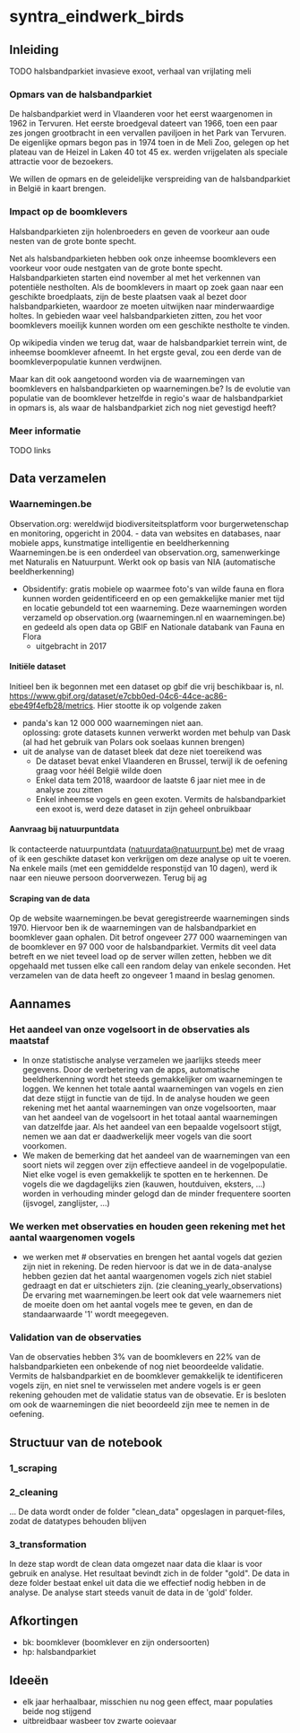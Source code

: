 # syntra_eindwerk_birds

## Inleiding
TODO
halsbandparkiet invasieve exoot, verhaal van vrijlating meli

### Opmars van de halsbandparkiet
De halsbandparkiet werd in Vlaanderen voor het eerst waargenomen in 1962 in Tervuren. Het eerste broedgeval dateert van 1966, toen een paar zes jongen grootbracht in een vervallen paviljoen in het Park van Tervuren. 
De eigenlijke opmars begon pas in 1974 toen in de Meli Zoo, gelegen op het plateau van de Heizel in Laken 40 tot 45 ex. werden vrijgelaten als speciale attractie voor de bezoekers.

We willen de opmars en de geleidelijke verspreiding van de halsbandparkiet in België in kaart brengen.

### Impact op de boomklevers
Halsbandparkieten zijn holenbroeders en geven de voorkeur aan oude nesten van de grote bonte specht. 

Net als halsbandparkieten hebben ook onze inheemse boomklevers een voorkeur voor oude nestgaten van de grote bonte specht. 
Halsbandparkieten starten eind november al met het verkennen van potentiële nestholten. Als de boomklevers in maart op zoek gaan naar een geschikte broedplaats, zijn de beste plaatsen vaak al bezet door halsbandparkieten, waardoor ze moeten uitwijken naar minderwaardige holtes. 
In gebieden waar veel halsbandparkieten zitten, zou het voor boomklevers moeilijk kunnen worden om een geschikte nestholte te vinden.

Op wikipedia vinden we terug dat, waar de halsbandparkiet terrein wint, de inheemse boomklever afneemt. In het ergste geval, zou een derde van de boomkleverpopulatie kunnen verdwijnen.

Maar kan dit ook aangetoond worden via de waarnemingen van boomklevers en halsbandparkieten op waarnemingen.be?
Is de evolutie van populatie van de boomklever hetzelfde in regio's waar de halsbandparkiet in opmars is, als waar de halsbandparkiet zich nog niet gevestigd heeft?

### Meer informatie
TODO links

## Data verzamelen

### Waarnemingen.be
Observation.org: wereldwijd biodiversiteitsplatform voor burgerwetenschap en monitoring, opgericht in 2004.
    - data van websites en databases, naar mobiele apps, kunstmatige intelligentie en beeldherkenning
Waarnemingen.be is een onderdeel van observation.org, samenwerkinge met Naturalis en Natuurpunt. Werkt ook op basis van NIA (automatische beeldherkenning)

* Obsidentify: gratis mobiele op waarmee foto's van wilde fauna en flora kunnen worden geidentificeerd en op een gemakkelijke manier met tijd en locatie gebundeld tot een waarneming. Deze waarnemingen worden verzameld op observation.org (waarnemingen.nl en waarnemingen.be) en gedeeld als open data op GBIF en Nationale databank van Fauna en Flora
    - uitgebracht in 2017

#### Initiële dataset
Initieel ben ik begonnen met een dataset op gbif die vrij beschikbaar is, nl. https://www.gbif.org/dataset/e7cbb0ed-04c6-44ce-ac86-ebe49f4efb28/metrics.
Hier stootte ik op volgende zaken
- panda's kan 12 000 000 waarnemingen niet aan. </br>
oplossing: grote datasets kunnen verwerkt worden met behulp van Dask (al had het gebruik van Polars ook soelaas kunnen brengen)
- uit de analyse van de dataset bleek dat deze niet toereikend was
    - De dataset bevat enkel Vlaanderen en Brussel, terwijl ik de oefening graag voor héél België wilde doen
    - Enkel data tem 2018, waardoor de laatste 6 jaar niet mee in de analyse zou zitten
    - Enkel inheemse vogels en geen exoten. Vermits de halsbandparkiet een exoot is, werd deze dataset in zijn geheel onbruikbaar

#### Aanvraag bij natuurpuntdata
Ik contacteerde natuurpuntdata (natuurdata@natuurpunt.be) met de vraag of ik een geschikte dataset kon verkrijgen om deze analyse op uit te voeren.
Na enkele mails (met een gemiddelde responstijd van 10 dagen), werd ik naar een nieuwe persoon doorverwezen. Terug bij ag

#### Scraping van de data
Op de website waarnemingen.be bevat geregistreerde waarnemingen sinds 1970. 
Hiervoor ben ik de waarnemingen van de halsbandparkiet en boomklever gaan ophalen. 
Dit betrof ongeveer 277 000 waarnemingen van de boomklever en 97 000 voor de halsbandparkiet. 
Vermits dit veel data betreft en we niet teveel load op de server willen zetten, hebben we dit opgehaald met tussen elke call een random delay van enkele seconden.
Het verzamelen van de data heeft zo ongeveer 1 maand in beslag genomen.

## Aannames
### Het aandeel van onze vogelsoort in de observaties als maatstaf
- In onze statistische analyse verzamelen we jaarlijks steeds meer gegevens. Door de verbetering van de apps, automatische beeldherkenning wordt het steeds gemakkelijker om waarnemingen te loggen.
We kennen het totale aantal waarnemingen van vogels en zien dat deze stijgt in functie van de tijd.
In de analyse houden we geen rekening met het aantal waarnemingen van onze vogelsoorten, maar van het aandeel van de vogelsoort in het totaal aantal waarnemingen van datzelfde jaar.
Als het aandeel van een bepaalde vogelsoort stijgt, nemen we aan dat er daadwerkelijk meer vogels van die soort voorkomen.
- We maken de bemerking dat het aandeel van de waarnemingen van een soort niets wil zeggen over zijn effectieve aandeel in de vogelpopulatie. </br> Niet elke vogel is even gemakkelijk te spotten en te herkennen. De vogels die we dagdagelijks zien (kauwen, houtduiven, eksters, ...) worden in verhouding minder gelogd dan de minder frequentere soorten (ijsvogel, zanglijster, ...)

### We werken met observaties en houden geen rekening met het aantal waargenomen vogels
- we werken met # observaties en brengen het aantal vogels dat gezien zijn niet in rekening. De reden hiervoor is dat we in de data-analyse hebben gezien dat het aantal waargenomen vogels zich niet stabiel gedraagt en dat er uitschieters zijn. (zie cleaning_yearly_observations)
De ervaring met waarnemingen.be leert ook dat vele waarnemers niet de moeite doen om het aantal vogels mee te geven, en dan de standaarwaarde '1' wordt meegegeven.

### Validation van de observaties
Van de observaties hebben 3% van de boomklevers en 22% van de halsbandparkieten een onbekende of nog niet beoordeelde validatie.
Vermits de halsbandparkiet en de boomklever gemakkelijk te identificeren vogels zijn, en niet snel te verwisselen met andere vogels is er geen rekening gehouden met de validatie status van de obsevatie. Er is besloten om ook de waarnemingen die niet beoordeeld zijn mee te nemen in de oefening.


## Structuur van de notebook
 
### 1_scraping

### 2_cleaning
...
De data wordt onder de folder "clean_data" opgeslagen in parquet-files, zodat de datatypes behouden blijven

### 3_transformation
In deze stap wordt de clean data omgezet naar data die klaar is voor gebruik en analyse. 
Het resultaat bevindt zich in de folder "gold". De data in deze folder bestaat enkel uit data die we effectief nodig hebben in de analyse. De analyse start steeds vanuit de data in de 'gold' folder.

## Afkortingen

* bk: boomklever (boomklever en zijn ondersoorten)
* hp: halsbandparkiet

## Ideeën
* elk jaar herhaalbaar, misschien nu nog geen effect, maar populaties beide nog stijgend
* uitbreidbaar wasbeer tov zwarte ooievaar






